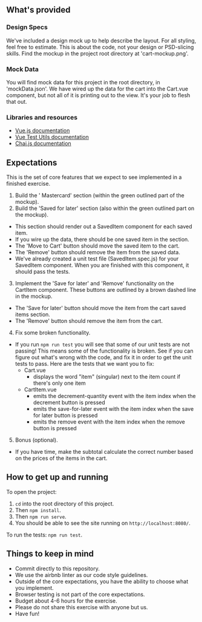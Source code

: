 
## What's provided

### Design Specs
We've included a design mock up to help describe the layout. For all styling, feel free to estimate.  This is about the code, not your design or PSD-slicing skills.  Find the mockup in the project root directory at 'cart-mockup.png'.

### Mock Data
You will find mock data for this project in the root directory, in 'mockData.json'. We have wired up the data for the cart into the Cart.vue component, but not all of it is printing out to the view. It's your job to flesh that out.

### Libraries and resources
* [Vue.js documentation](https://vuejs.org/v2/guide/)
* [Vue Test Utils documentation](https://vue-test-utils.vuejs.org/)
* [Chai.js documentation](https://www.chaijs.com/)

## Expectations

This is the set of core features that we expect to see implemented in a finished exercise.

1. Build the ' Mastercard' section (within the green outlined part of the mockup).
2. Build the 'Saved for later' section (also within the green outlined part on the mockup).
  * This section should render out a SavedItem component for each saved item.
  * If you wire up the data, there should be one saved item in the section.
  * The 'Move to Cart' button should move the saved item to the cart.
  * The 'Remove' button should remove the item from the saved data.
  * We've already created a unit test file  (SavedItem.spec.js) for your SavedItem component. When you are finished with this component, it should pass the tests.

3. Implement the 'Save for later' and 'Remove' functionality on the CartItem component.  These buttons are outlined by a brown dashed line in the mockup.
  * The 'Save for later' button should move the item from the cart saved items section.
  * The 'Remove' button should remove the item from the cart.

4. Fix some broken functionality.
  * If you run `npm run test` you will see that some of our unit tests are not passing! This means some of the functionality is broken. See if you can figure out what's wrong with the code, and fix it in order to get the unit tests to pass.  Here are the tests that we want you to fix:
    * Cart.vue
      - displays the word "item" (singular) next to the item count if there's only one item
    * CartItem.vue
      - emits the decrement-quantity event with the item index when the decrement button is pressed
      - emits the save-for-later event with the item index when the save for later button is pressed
      - emits the remove event with the item index when the remove button is pressed

5. Bonus (optional).
  * If you have time, make the subtotal calculate the correct number based on the prices of the items in the cart.

## How to get up and running
To open the project:
1. `cd` into the root directory of this project.
2. Then `npm install`.
3. Then `npm run serve`.
4. You should be able to see the site running on `http://localhost:8080/`.

To run the tests:
`npm run test`.

## Things to keep in mind

* Commit directly to this repository.
* We use the airbnb linter as our code style guidelines.
* Outside of the core expectations, you have the ability to choose what you implement.
* Browser testing is not part of the core expectations.
* Budget about 4-6 hours for the exercise.
* Please do not share this exercise with anyone but us.
* Have fun!
